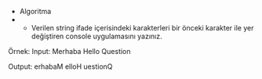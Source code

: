 * Algoritma
* * Verilen string ifade içerisindeki karakterleri bir önceki karakter ile yer değiştiren console uygulamasını yazınız.

Örnek: Input: Merhaba Hello Question

Output: erhabaM elloH uestionQ
